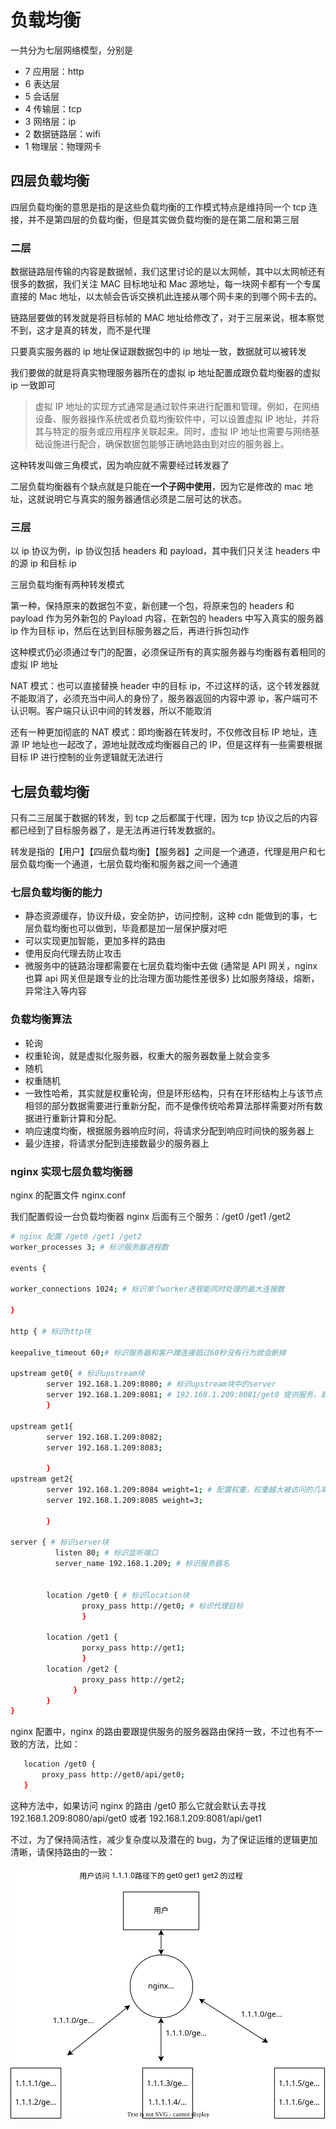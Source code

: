 <!--
 * @Author: shgopher shgopher@gmail.com
 * @Date: 2024-09-15 17:04:03
 * @LastEditors: shgopher shgopher@gmail.com
 * @LastEditTime: 2024-09-29 00:38:54
 * @FilePath: /luban/系统设计基础/网络在系统设计中的作用/负载均衡/README.md
 * @Description: 
 * 
 * Copyright (c) 2024 by shgopher, All Rights Reserved. 
-->
# 负载均衡
一共分为七层网络模型，分别是

- 7 应用层：http
- 6 表达层
- 5 会话层
- 4 传输层：tcp
- 3 网络层：ip
- 2 数据链路层：wifi
- 1 物理层：物理网卡

## 四层负载均衡
四层负载均衡的意思是指的是这些负载均衡的工作模式特点是维持同一个 tcp 连接，并不是第四层的负载均衡，但是其实做负载均衡的是在第二层和第三层
### 二层
数据链路层传输的内容是数据帧，我们这里讨论的是以太网帧，其中以太网帧还有很多的数据，我们关注 MAC 目标地址和 Mac 源地址，每一块网卡都有一个专属直接的 Mac 地址，以太帧会告诉交换机此连接从哪个网卡来的到哪个网卡去的。

链路层要做的转发就是将目标帧的 MAC 地址给修改了，对于三层来说，根本察觉不到，这才是真的转发，而不是代理

只要真实服务器的 ip 地址保证跟数据包中的 ip 地址一致，数据就可以被转发

我们要做的就是将真实物理服务器所在的虚拟 ip 地址配置成跟负载均衡器的虚拟 ip 一致即可
> 虚拟 IP 地址的实现方式通常是通过软件来进行配置和管理。例如，在网络设备、服务器操作系统或者负载均衡软件中，可以设置虚拟 IP 地址，并将其与特定的服务或应用程序关联起来。同时，虚拟 IP 地址也需要与网络基础设施进行配合，确保数据包能够正确地路由到对应的服务器上。

这种转发叫做三角模式，因为响应就不需要经过转发器了

二层负载均衡器有个缺点就是只能在**一个子网中使用**，因为它是修改的 mac 地址，这就说明它与真实的服务器通信必须是二层可达的状态。
### 三层
以 ip 协议为例，ip 协议包括 headers 和 payload，其中我们只关注 headers 中的源 ip 和目标 ip

三层负载均衡有两种转发模式

第一种，保持原来的数据包不变，新创建一个包，将原来包的 headers 和 payload 作为另外新包的 Payload 内容，在新包的 headers 中写入真实的服务器 ip 作为目标 ip，然后在达到目标服务器之后，再进行拆包动作

这种模式仍必须通过专门的配置，必须保证所有的真实服务器与均衡器有着相同的虚拟 IP 地址

NAT 模式：也可以直接替换 header 中的目标 ip，不过这样的话，这个转发器就不能取消了，必须充当中间人的身份了，服务器返回的内容中源 ip，客户端可不认识啊。客户端只认识中间的转发器，所以不能取消

还有一种更加彻底的 NAT 模式：即均衡器在转发时，不仅修改目标 IP 地址，连源 IP 地址也一起改了，源地址就改成均衡器自己的 IP，但是这样有一些需要根据目标 IP 进行控制的业务逻辑就无法进行
## 七层负载均衡
只有二三层属于数据的转发，到 tcp 之后都属于代理，因为 tcp 协议之后的内容都已经到了目标服务器了，是无法再进行转发数据的。

转发是指的【用户】【四层负载均衡】【服务器】之间是一个通道，代理是用户和七层负载均衡一个通道，七层负载均衡和服务器之间一个通道

### 七层负载均衡的能力
- 静态资源缓存，协议升级，安全防护，访问控制，这种 cdn 能做到的事，七层负载均衡也可以做到，毕竟都是加一层保护膜对吧
- 可以实现更加智能，更加多样的路由
- 使用反向代理去防止攻击
- 微服务中的链路治理都需要在七层负载均衡中去做 (通常是 API 网关，nginx 也算 api 网关但是跟专业的比治理方面功能性差很多) 比如服务降级，熔断，异常注入等内容
### 负载均衡算法
- 轮询
- 权重轮询，就是虚拟化服务器，权重大的服务器数量上就会变多
- 随机
- 权重随机
- 一致性哈希，其实就是权重轮询，但是环形结构，只有在环形结构上与该节点相邻的部分数据需要进行重新分配，而不是像传统哈希算法那样需要对所有数据进行重新计算和分配。
- 响应速度均衡，根据服务器响应时间，将请求分配到响应时间快的服务器上
- 最少连接，将请求分配到连接数最少的服务器上
### nginx 实现七层负载均衡器
nginx 的配置文件 nginx.conf

我们配置假设一台负载均衡器 nginx 后面有三个服务：/get0 /get1 /get2

```bash
# nginx 配置 /get0 /get1 /get2
worker_processes 3; # 标识服务器进程数

events {

worker_connections 1024; # 标识单个worker进程能同时处理的最大连接数

}

http { # 标识http块

keepalive_timeout 60;# 标识服务器和客户蹲连接超过60秒没有行为就会断掉

upstream get0{ # 标识upstream块
        server 192.168.1.209:8080; # 标识upstream块中的server
        server 192.168.1.209:8081; # 192.168.1.209:8081/get0 提供服务，就是nginx的路由要跟提供服务的服务路由一致才可以
        }

upstream get1{
        server 192.168.1.209:8082;
        server 192.168.1.209:8083;

        }
upstream get2{
        server 192.168.1.209:8084 weight=1; # 配置权重，权重越大被访问的几率越高
        server 192.168.1.209:8085 weight=3;

        }
        
server { # 标识server块
          listen 80; # 标识监听端口
          server_name 192.168.1.209; # 标识服务器名
        
        
        location /get0 { # 标识location块
                proxy_pass http://get0; # 标识代理目标
                }

        location /get1 {
                porxy_pass http://get1; 
                }
        location /get2 {
                proxy_pass http://get2;
              }
        }
}
```
nginx 配置中，nginx 的路由要跟提供服务的服务器路由保持一致，不过也有不一致的方法，比如：

```bash
   location /get0 {
       proxy_pass http://get0/api/get0;
   }
```
这种方法中，如果访问 nginx 的路由 /get0 那么它就会默认去寻找 192.168.1.209:8080/api/get0 或者 192.168.1.209:8081/api/get1

不过，为了保持简洁性，减少复杂度以及潜在的 bug，为了保证运维的逻辑更加清晰，请保持路由的一致：

![nginx-proxy](./nginx-proxy.svg)

